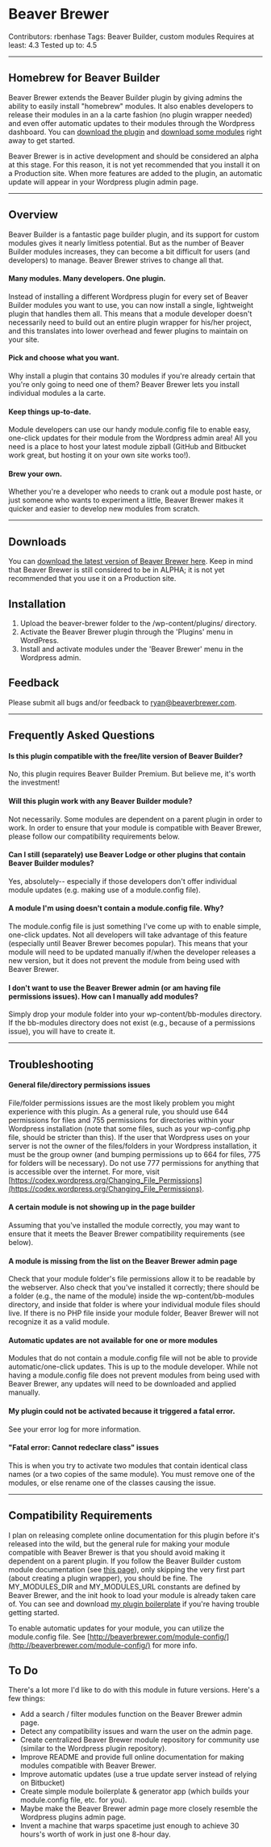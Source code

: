# Beaver Brewer #
Contributors: rbenhase
Tags: Beaver Builder, custom modules
Requires at least: 4.3
Tested up to: 4.5

***

## Homebrew for Beaver Builder ##
Beaver Brewer extends the Beaver Builder plugin by giving admins the ability to easily install "homebrew" modules. It also enables developers to release their modules in an a la carte fashion (no plugin wrapper needed) and even offer automatic updates to their modules through the Wordpress dashboard. You can [download the plugin](http://beaverbrewer.com/downloads) and [download some modules](http://beaverbrewer.com/modules) right away to get started. 

Beaver Brewer is in active development and should be considered an alpha at this stage. For this reason, it is not yet recommended that you install it on a Production site. When more features are added to the plugin, an automatic update will appear in your Wordpress plugin admin page. 

***

## Overview ##
Beaver Builder is a fantastic page builder plugin, and its support for custom modules gives it nearly limitless potential. But as the number of Beaver Builder modules increases, they can become a bit difficult for users (and developers) to manage. Beaver Brewer strives to change all that.

#### Many modules. Many developers. One plugin. ####
Instead of installing a different Wordpress plugin for every set of Beaver Builder modules you want to use, you can now install a single, lightweight plugin that handles them all. This means that a module developer doesn't necessarily need to build out an entire plugin wrapper for his/her project, and this translates into lower overhead and fewer plugins to maintain on your site.

#### Pick and choose what you want. ####
Why install a plugin that contains 30 modules if you're already certain that you're only going to need one of them? Beaver Brewer lets you install individual modules a la carte.

#### Keep things up-to-date. ####
Module developers can use our handy module.config file to enable easy, one-click updates for their module from the Wordpress admin area! All you need is a place to host your latest module zipball (GitHub and Bitbucket work great, but hosting it on your own site works too!).

#### Brew your own. ####
Whether you're a developer who needs to crank out a module post haste, or just someone who wants to experiment a little, Beaver Brewer makes it quicker and easier to develop new modules from scratch. 

***

## Downloads ##
You can [download the latest version of Beaver Brewer here](http://beaverbrewer.com/downloads). Keep in mind that Beaver Brewer is still considered to be in ALPHA; it is not yet recommended that you use it on a Production site.

## Installation ##
1. Upload the beaver-brewer folder to the /wp-content/plugins/ directory.
2. Activate the Beaver Brewer plugin through the 'Plugins' menu in WordPress.
3. Install and activate modules under the 'Beaver Brewer' menu in the Wordpress admin.

## Feedback ##
Please submit all bugs and/or feedback to ryan@beaverbrewer.com.

***

## Frequently Asked Questions ##

#### Is this plugin compatible with the free/lite version of Beaver Builder? ####
No, this plugin requires Beaver Builder Premium. But believe me, it's worth the investment!

#### Will this plugin work with any Beaver Builder module? ####
Not necessarily. Some modules are dependent on a parent plugin in order to work. In order to ensure that your module is compatible with Beaver Brewer, please follow our compatibility requirements below.

#### Can I still (separately) use Beaver Lodge or other plugins that contain Beaver Builder modules? ####
Yes, absolutely-- especially if those developers don't offer individual module updates (e.g. making use of a module.config file).

#### A module I'm using doesn't contain a module.config file. Why? ####
The module.config file is just something I've come up with to enable simple, one-click updates. Not all developers will take advantage of this feature (especially until Beaver Brewer becomes popular). This means that your module will need to be updated manually if/when the developer releases a new version, but it does not prevent the module from being used with Beaver Brewer.

#### I don't want to use the Beaver Brewer admin (or am having file permissions issues). How can I manually add modules? ####
Simply drop your module folder into your wp-content/bb-modules directory. If the bb-modules directory does not exist (e.g., because of a permissions issue), you will have to create it.

*** 

## Troubleshooting ##

#### General file/directory permissions issues ####
File/folder permissions issues are the most likely problem you might experience with this plugin. As a general rule, you should use 644 permissions for files and 755 permissions for directories within your Wordpress installation (note that some files, such as your wp-config.php file, should be stricter than this). If the user that Wordpress uses on your server is not the owner of the files/folders in your Wordpress installation, it must be the group owner (and bumping permissions up to 664 for files, 775 for folders will be necessary). Do not use 777 permissions for anything that is accessible over the internet. For more, visit [https://codex.wordpress.org/Changing_File_Permissions](https://codex.wordpress.org/Changing_File_Permissions).

#### A certain module is not showing up in the page builder ####
Assuming that you've installed the module correctly, you may want to ensure that it meets the Beaver Brewer compatibility requirements (see below).

#### A module is missing from the list on the Beaver Brewer admin page ####
Check that your module folder's file permissions allow it to be readable by the webserver. Also check that you've installed it correctly; there should be a folder (e.g., the name of the module) inside the wp-content/bb-modules directory, and inside that folder is where your individual module files should live. If there is no PHP file inside your module folder, Beaver Brewer will not recognize it as a valid module.

#### Automatic updates are not available for one or more modules ####
Modules that do not contain a module.config file will not be able to provide automatic/one-click updates. This is up to the module developer. While not having a module.config file does not prevent modules from being used with Beaver Brewer, any updates will need to be downloaded and applied manually.

#### My plugin could not be activated because it triggered a fatal error. ####
See your error log for more information.

#### "Fatal error: Cannot redeclare class" issues ####
This is when you try to activate two modules that contain identical class names (or a two copies of the same module). You must remove one of the modules, or else rename one of the classes causing the issue.

***

## Compatibility Requirements ##
I plan on releasing complete online documentation for this plugin before it's released into the wild, but the general rule for making your module compatible with Beaver Brewer is that you should avoid making it dependent on a parent plugin. If you follow the Beaver Builder custom module documentation (see [this page](https://www.wpbeaverbuilder.com/custom-module-documentation/)), only skipping the very first part (about creating a plugin wrapper), you should be fine. The MY_MODULES_DIR and MY_MODULES_URL constants are defined by Beaver Brewer, and the init hook to load your module is already taken care of. You can see and download [my plugin boilerplate](http://beaverbrewer.com/downloads) if you're having trouble getting started. 

To enable automatic updates for your module, you can utilize the module.config file. See [http://beaverbrewer.com/module-config/](http://beaverbrewer.com/module-config/) for more info.

## To Do ##
There's a lot more I'd like to do with this module in future versions. Here's a few things:

- Add a search / filter modules function on the Beaver Brewer admin page.
- Detect any compatibility issues and warn the user on the admin page.
- Create centralized Beaver Brewer module repository for community use (similar to the Wordpress plugin repository).
- Improve README and provide full online documentation for making modules compatible with Beaver Brewer.
- Improve automatic updates (use a true update server instead of relying on Bitbucket)
- Create simple module boilerplate & generator app (which builds your module.config file, etc. for you).
- Maybe make the Beaver Brewer admin page more closely resemble the Wordpress plugins admin page.
- Invent a machine that warps spacetime just enough to achieve 30 hours's worth of work in just one 8-hour day.